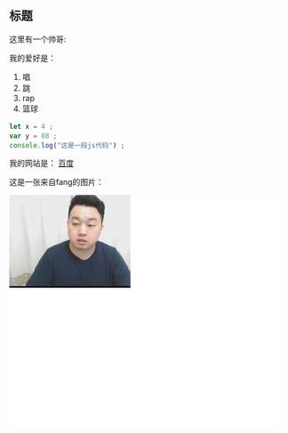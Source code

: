 ## 标题

这里有一个帅哥:

我的爱好是：
1. 唱
2. 跳
3. rap
4. 篮球
   
```javascript
let x = 4 ;
var y = 88 ; 
console.log("这是一段js代码") ;
```

我的网站是：
[百度](https://www.baidu.com)


这是一张来自fang的图片：

![Teacher_fang](fang.jpg)